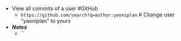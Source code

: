 - View all commits of a user #GitHub
	- `https://github.com/search?q=author:yaoniplan` # Change user "yaoniplan" to yours
- ***Notes***
	- ``